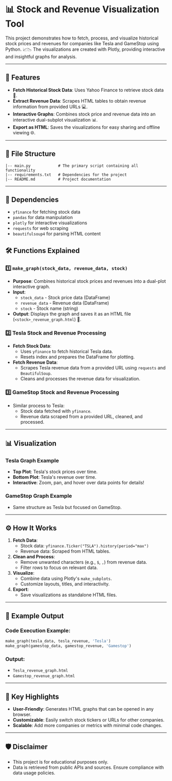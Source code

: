 # 📊 Stock and Revenue Visualization Tool

This project demonstrates how to fetch, process, and visualize historical stock prices and revenues for companies like Tesla and GameStop using Python. 📈📉 The visualizations are created with Plotly, providing interactive and insightful graphs for analysis.

---

## 🚀 Features
- **Fetch Historical Stock Data**: Uses Yahoo Finance to retrieve stock data 📅.
- **Extract Revenue Data**: Scrapes HTML tables to obtain revenue information from provided URLs 💻.
- **Interactive Graphs**: Combines stock price and revenue data into an interactive dual-subplot visualization 📊.
- **Export as HTML**: Saves the visualizations for easy sharing and offline viewing 🌐.

---

## 📁 File Structure
```
|-- main.py            # The primary script containing all functionality
|-- requirements.txt   # Dependencies for the project
|-- README.md          # Project documentation
```

---

## 🔧 Dependencies
- `yfinance` for fetching stock data
- `pandas` for data manipulation
- `plotly` for interactive visualizations
- `requests` for web scraping
- `beautifulsoup4` for parsing HTML content


## 🛠️ Functions Explained

### 1️⃣ `make_graph(stock_data, revenue_data, stock)`
- **Purpose**: Combines historical stock prices and revenues into a dual-plot interactive graph.
- **Input**:
  - `stock_data` - Stock price data (DataFrame)
  - `revenue_data` - Revenue data (DataFrame)
  - `stock` - Stock name (string)
- **Output**: Displays the graph and saves it as an HTML file (`<stock>_revenue_graph.html`) 📂.

### 2️⃣ Tesla Stock and Revenue Processing
- **Fetch Stock Data**:
  - Uses `yfinance` to fetch historical Tesla data.
  - Resets index and prepares the DataFrame for plotting.
- **Fetch Revenue Data**:
  - Scrapes Tesla revenue data from a provided URL using `requests` and `BeautifulSoup`.
  - Cleans and processes the revenue data for visualization.

### 3️⃣ GameStop Stock and Revenue Processing
- Similar process to Tesla:
  - Stock data fetched with `yfinance`.
  - Revenue data scraped from a provided URL, cleaned, and processed.

---

## 📊 Visualization

### Tesla Graph Example
- **Top Plot**: Tesla's stock prices over time.
- **Bottom Plot**: Tesla's revenue over time.
- **Interactive**: Zoom, pan, and hover over data points for details!

### GameStop Graph Example
- Same structure as Tesla but focused on GameStop.

---

## ⚙️ How It Works
1. **Fetch Data**:
   - Stock data: `yfinance.Ticker("TSLA").history(period="max")`
   - Revenue data: Scraped from HTML tables.
2. **Clean and Process**:
   - Remove unwanted characters (e.g., `$`, `,`) from revenue data.
   - Filter rows to focus on relevant data.
3. **Visualize**:
   - Combine data using Plotly's `make_subplots`.
   - Customize layouts, titles, and interactivity.
4. **Export**:
   - Save visualizations as standalone HTML files.

---

## 📝 Example Output
### Code Execution Example:
```python
make_graph(tesla_data, tesla_revenue, 'Tesla')
make_graph(gamestop_data, gamestop_revenue, 'Gamestop')
```

### Output:
- `Tesla_revenue_graph.html`
- `Gamestop_revenue_graph.html`

---

## 🌟 Key Highlights
- **User-Friendly**: Generates HTML graphs that can be opened in any browser.
- **Customizable**: Easily switch stock tickers or URLs for other companies.
- **Scalable**: Add more companies or metrics with minimal code changes.

---

## 🛡️ Disclaimer
- This project is for educational purposes only.
- Data is retrieved from public APIs and sources. Ensure compliance with data usage policies.

